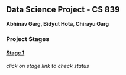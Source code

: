 ## Data Science Project - CS 839  
**Abhinav Garg, Bidyut Hota, Chirayu Garg**

### Project Stages
#### [Stage 1](stage1/README.md)



*click on stage link to check status*
